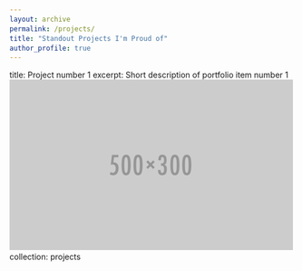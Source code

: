 ```yaml
---
layout: archive
permalink: /projects/
title: "Standout Projects I'm Proud of"
author_profile: true
---
```


title: Project number 1
excerpt: Short description of portfolio item number 1<br/><img src='/images/500x300.png'>
collection: projects